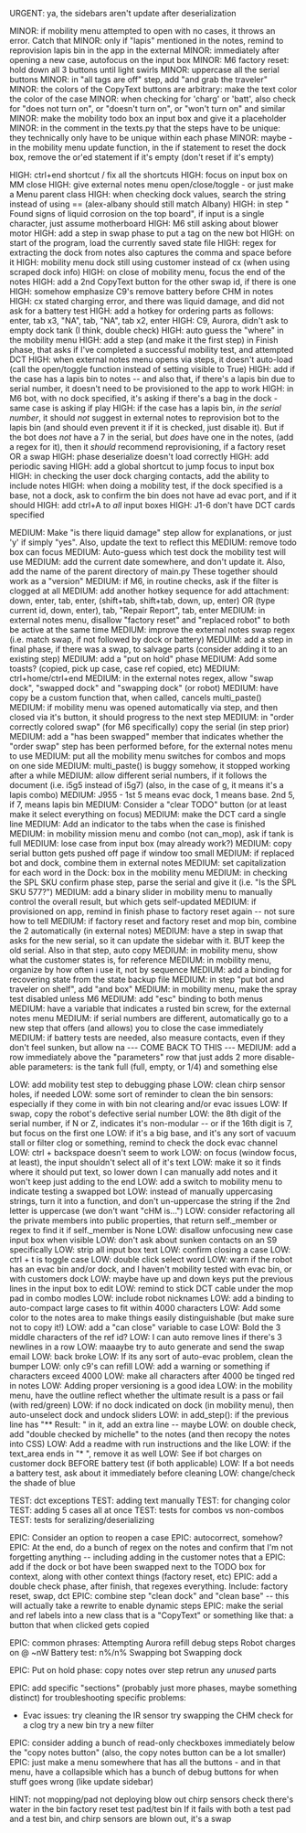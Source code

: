 URGENT: ya, the sidebars aren't update after deserialization

MINOR: if mobility menu attempted to open with no cases, it throws an error. Catch that
MINOR: only if "lapis" mentioned in the notes, remind to reprovision lapis bin in the app in the external
MINOR: immediately after opening a new case, autofocus on the input box
MINOR: M6 factory reset: hold down all 3 buttons until light swirls
MINOR: uppercase all the serial buttons
MINOR: in "all tags are off" step, add "and grab the traveler"
MINOR: the colors of the CopyText buttons are arbitrary: make the text color the color of the case
MINOR: when checking for 'charg' or 'batt', also check for "does not turn on", or "doesn't turn on", or "won't turn on" and similar
MINOR: make the mobility todo box an input box and give it a placeholder
MINOR: in the comment in the texts.py that the steps have to be unique: they technically only have to be unique within each phase
MINOR: maybe - in the mobility menu update function, in the if statement to reset the dock box, remove the or'ed statement if it's empty (don't reset if it's empty)

HIGH: ctrl+end shortcut / fix all the shortcuts
HIGH: focus on input box on MM close
HIGH: give external notes menu open/close/toggle - or just make a Menu parent class
HIGH: when checking dock values, search the string instead of using == (alex-albany should still match Albany)
HIGH: in step " Found signs of liquid corrosion on the top board", if input is a single character, just assume motherboard
HIGH: M6 still asking about blower motor
HIGH: add a step in swap phase to put a tag on the new bot
HIGH: on start of the program, load the currently saved state file
HIGH: regex for extracting the dock from notes also captures the comma and space before it
HIGH: mobility menu dock still using customer instead of cx (when using scraped dock info)
HIGH: on close of mobility menu, focus the end of the notes
HIGH: add a 2nd CopyText button for the other swap id, if there is one
HIGH: somehow emphasize C9's remove battery before CHM in notes
HIGH: cx stated charging error, and there was liquid damage, and did not ask for a battery test
HIGH: add a hotkey for ordering parts as follows: enter, tab x3, "NA", tab, "NA", tab x2, enter
HIGH: C9, Aurora, didn't ask to empty dock tank (I think, double check)
HIGH: auto guess the "where" in the mobility menu
HIGH: add a step (and make it the first step) in Finish phase, that asks if I've completed a successful mobility test, and attempted DCT
HIGH: when external notes menu opens via steps, it doesn't auto-load (call the open/toggle function instead of setting visible to True)
HIGH: add if the case has a lapis bin to notes -- and also that, if there's a lapis bin due to serial number, it doesn't need to be provisioned to the app to work
HIGH: in M6 bot, with no dock specified, it's asking if there's a bag in the dock - same case is asking if play
HIGH: if the case has a lapis bin, *in the serial number*, it should *not* suggest in external notes to reprovision bot to the lapis bin (and should even prevent it if it is checked, just disable it). But if the bot does *not* have a 7 in the serial, but *does* have one in the notes, (add a regex for it), then it *should* recommend reprovisioning, if a factory reset OR a swap
HIGH: phase deserialize doesn't load correctly
HIGH: add periodic saving
HIGH: add a global shortcut to jump focus to input box
HIGH: in checking the user dock charging contacts, add the ability to include notes
HIGH: when doing a mobility test, if the dock specified is a base, not a dock, ask to confirm the bin does not have ad evac port, and if it should
HIGH: add ctrl+A to *all* input boxes
HIGH: J1-6 don't have DCT cards specified

MEDIUM: Make "is there liquid damage" step allow for explanations, or just 'y' if simply "yes". Also, update the text to reflect this
MEDIUM: remove todo box can focus
MEDIUM: Auto-guess which test dock the mobility test will use
MEDIUM: add the current date somewhere, and don't update it. Also, add the name of the parent directory of main.py These together should work as a "version"
MEDIUM: if M6, in routine checks, ask if the filter is clogged at all
MEDIUM: add another hotkey sequence for add attachment: down, enter, tab, enter, (shift+tab, shift+tab, down, up, enter) OR (type current id, down, enter), tab, "Repair Report", tab, enter
MEDIUM: in external notes menu, disallow "factory reset" and "replaced robot" to both be active at the same time
MEDIUM: improve the external notes swap regex (i.e. match swap, if not followed by dock or battery)
MEDUIM: add a step in final phase, if there was a swap, to salvage parts (consider adding it to an existing step)
MEDIUM: add a "put on hold" phase
MEDIUM: Add some toasts? (copied, pick up case, case ref copied, etc)
MEDIUM: ctrl+home/ctrl+end
MEDIUM: in the external notes regex, allow "swap dock", "swapped dock" and "swapping dock" (or robot)
MEDIUM: have copy be a custom function that, when called, cancels multi_paste()
MEDIUM: if mobility menu was opened automatically via step, and then closed via it's button, it should progress to the next step
MEDIUM: in "order correctly colored swap" (for M6 specifically) copy the serial (in step prior)
MEDIUM: add a "has been swapped" member that indicates whether the "order swap" step has been performed before, for the external notes menu to use
MEDIUM: put all the mobility menu switches for combos and mops on one side
MEDIUM: multi_paste() is buggy somehow, it stopped working after a while
MEDIUM: allow different serial numbers, if it follows the document (i.e. i5g5 instead of i5g7) (also, in the case of g, it means it's a lapis combo)
MEDIUM: J955 - 1st 5 means evac dock, 1 means base. 2nd 5, if 7, means lapis bin
MEDIUM: Consider a "clear TODO" button (or at least make it select everything on focus)
MEDIUM:  make the DCT card a single line
MEDIUM: Add an indicator to the tabs when the case is finished
MEDIUM: in mobility mission menu and combo (not can_mop), ask if tank is full
MEDIUM: lose case from input box (may already work?)
MEDIUM: copy serial button gets pushed off page if window too small
MEDIUM: if replaced bot and dock, combine them in external notes
MEDIUM: set capitalization for each word in the Dock: box in the mobility menu
MEDIUM: in checking the SPL SKU confirm phase step, parse the serial and give it (i.e. "Is the SPL SKU 577?")
MEDIUM: add a binary slider in mobility menu to manually control the overall result, but which gets self-updated
MEDIUM: if provisioned on app, remind in finish phase to factory reset again -- not sure how to tell
MEDIUM: if factory reset and factory reset and mop bin, combine the 2 automatically (in external notes)
MEDIUM: have a step in swap that asks for the new serial, so it can update the sidebar with it. BUT keep the old serial. Also in that step, auto copy
MEDIUM: in mobility menu, show what the customer states is, for reference
MEDIUM: in mobility menu, organize by how often i use it, not by sequence
MEDIUM: add a binding for recovering state from the state backup file
MEDIUM: in step "put bot and traveler on shelf", add "and box"
MEDIUM: in mobility menu, make the spray test disabled unless M6
MEDIUM: add "esc" binding to both menus
MEDIUM: have a variable that indicates a rusted bin screw, for the external notes menu
MEDIUM: if serial numbers are different, automatically go to a new step that offers (and allows) you to close the case immediately
MEDIUM: if battery tests are needed, also measure contacts, even if they don't feel sunken, but allow na
--- COME BACK TO THIS --- MEDIUM: add a row immediately above the "parameters" row that just adds 2 more disable-able parameters: is the tank full (full, empty, or 1/4) and something else

LOW: add mobility test step to debugging phase
LOW: clean chirp sensor holes, if needed
LOW: some sort of reminder to clean the bin sensors: especially if they come in with bin not clearing and/or evac issues
LOW: If swap, copy the robot's defective serial number
LOW: the 8th digit of the serial number, if N or Z, indicates it's non-modular -- or if the 16th digit is 7, but focus on the first one
LOW: if it's a big base, and it's any sort of vacuum stall or filter clog or something, remind to check the dock evac channel
LOW: ctrl + backspace doesn't seem to work
LOW: on focus (window focus, at least), the input shouldn't select all of it's text
LOW: make it so it finds where it should put text, so lower down I can manually add notes and it won't keep just adding to the end
LOW: add a switch to mobility menu to indicate testing a swapped bot
LOW: instead of manually uppercasing strings, turn it into a function, and don't un-uppercase the string if the 2nd letter is uppercase (we don't want "cHM is...")
LOW: consider refactoring all the private members into public properties, that return self._member or regex to find it if self._member is None
LOW: disallow unfocusing new case input box when visible
LOW: don't ask about sunken contacts on an S9 specifically
LOW: strip all input box text
LOW: confirm closing a case
LOW: ctrl + t is toggle case
LOW: double click select word
LOW: warn if the robot has an evac bin and/or dock, and I haven't mobility tested with evac bin, or with customers dock
LOW: maybe have up and down keys put the previous lines in the input box to edit
LOW: remind to stick DCT cable under the mop pad in combo modles
LOW: include robot nicknames
LOW: add a binding to auto-compact large cases to fit within 4000 characters
LOW: Add some color to the notes area to make things easily distinguishable (but make sure not to copy it!)
LOW: add a "can close" variable to case
LOW: Bold the 3 middle characters of the ref id?
LOW: I can auto remove lines if there's 3 newlines in a row
LOW: maaaybe try to auto generate and send the swap email
LOW: back broke
LOW: If its any sort of auto-evac problem, clean the bumper
LOW: only c9's can refill
LOW: add a warning or something if characters exceed 4000
LOW: make all characters after 4000 be tinged red in notes
LOW: Adding proper versioning is a good idea
LOW: in the mobility menu, have the outline reflect whether the ultimate result is a pass or fail (with red/green)
LOW: if no dock indicated on dock (in mobility menu), then auto-unselect dock and undock sliders
LOW: in add_step(): if the previous line has "** Result: " in it, add an extra line -- maybe
LOW: on double check, add "double checked by michelle" to the notes (and then recopy the notes into CSS)
LOW: Add a readme with run instructions and the like
LOW: if the text_area ends in "* ", remove it as well
LOW: See if bot charges on customer dock BEFORE battery test (if both applicable)
LOW: If a bot needs a battery test, ask about it immediately before cleaning
LOW: change/check the shade of blue

TEST: dct exceptions
TEST: adding text manually
TEST: for changing color
TEST: adding 5 cases all at once
TEST: tests for combos vs non-combos
TEST: tests for seralizing/deserializing

EPIC: Consider an option to reopen a case
EPIC: autocorrect, somehow?
EPIC: At the end, do a bunch of regex on the notes and confirm that I'm not forgetting anything -- including adding in the customer notes that a
EPIC: add if the dock or bot have been swapped next to the TODO box for context, along with other context things (factory reset, etc)
EPIC: add a double check phase, after finish, that regexes everything. Include: factory reset, swap, dct
EPIC: combine step "clean dock" and "clean base" -- this will actually take a rewrite to enable dynamic steps
EPIC: make the serial and ref labels into a new class that is a "CopyText" or something like that: a button that when clicked gets copied

EPIC: common phrases:
Attempting Aurora refill debug steps
Robot charges on <dock> @ ~nW
Battery test: n%/n%
Swapping bot
Swapping dock

EPIC: Put on hold phase:
copy notes over step
retrun any *unused* parts

EPIC: add specific "sections" (probably just more phases, maybe something distinct) for troubleshooting specific problems:
- Evac issues:
try cleaning the IR sensor
try swapping the CHM
check for a clog
try a new bin
try a new filter

EPIC: consider adding a bunch of read-only checkboxes immediately below the "copy notes button" (also, the copy notes button can be a lot smaller)
EPIC: just make a menu somewhere that has all the buttons - and in that menu, have a collapsible which has a bunch of debug buttons for when stuff goes wrong (like update sidebar)

HINT: not mopping/pad not deploying
blow out chirp sensors
check there's water in the bin
factory reset
test pad/test bin
If it fails with both a test pad and a test bin, and chirp sensors are blown out, it's a swap
